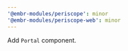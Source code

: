 ```yaml
---
'@embr-modules/periscope': minor
'@embr-modules/periscope-web': minor
---
```


Add `Portal` component.
